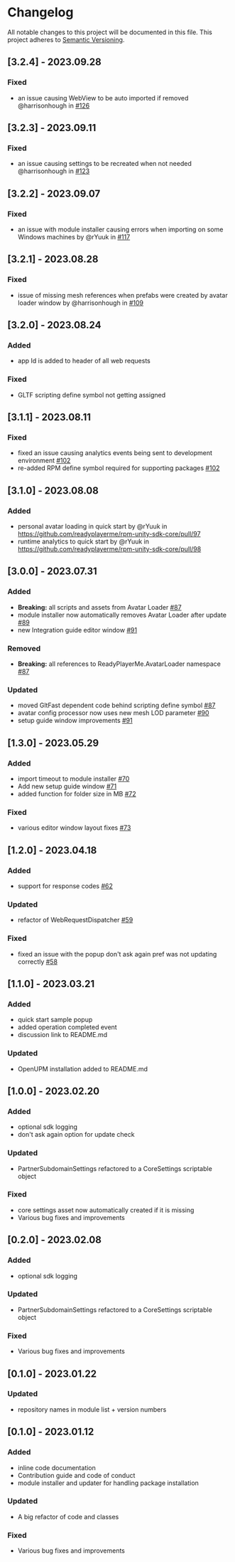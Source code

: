 # Changelog

All notable changes to this project will be documented in this file.
This project adheres to [Semantic Versioning](http://semver.org/).

## [3.2.4] - 2023.09.28
### Fixed
- an issue causing WebView to be auto imported if removed @harrisonhough in [#126](https://github.com/readyplayerme/rpm-unity-sdk-core/pull/126)

## [3.2.3] - 2023.09.11
### Fixed
- an issue causing settings to be recreated when not needed @harrisonhough in [#123](https://github.com/readyplayerme/rpm-unity-sdk-core/pull/123)

## [3.2.2] - 2023.09.07

### Fixed
- an issue with module installer causing errors when importing on some Windows machines by @rYuuk in [#117](https://github.com/readyplayerme/rpm-unity-sdk-core/pull/117)

## [3.2.1] - 2023.08.28

### Fixed
- issue of missing mesh references when prefabs were created by avatar loader window by @harrisonhough in [#109](https://github.com/readyplayerme/rpm-unity-sdk-core/pull/109)

## [3.2.0] - 2023.08.24

### Added
- app Id is added to header of all web requests

### Fixed
- GLTF scripting define symbol not getting assigned

## [3.1.1] - 2023.08.11

### Fixed
- fixed an issue causing analytics events being sent to development environment [#102](https://github.com/readyplayerme/rpm-unity-sdk-core/pull/102)
- re-added RPM define symbol required for supporting packages [#102](https://github.com/readyplayerme/rpm-unity-sdk-core/pull/102)

## [3.1.0] - 2023.08.08

### Added
* personal avatar loading in quick start by @rYuuk in https://github.com/readyplayerme/rpm-unity-sdk-core/pull/97
* runtime analytics to quick start by @rYuuk in https://github.com/readyplayerme/rpm-unity-sdk-core/pull/98

## [3.0.0] - 2023.07.31

### Added
- **Breaking:** all scripts and assets from Avatar Loader [#87](https://github.com/readyplayerme/rpm-unity-sdk-core/pull/87)
- module installer now automatically removes Avatar Loader after update [#89](https://github.com/readyplayerme/rpm-unity-sdk-core/pull/89)
- new Integration guide editor window [#91](https://github.com/readyplayerme/rpm-unity-sdk-core/pull/91)

### Removed
- **Breaking:** all references to ReadyPlayerMe.AvatarLoader namespace [#87](https://github.com/readyplayerme/rpm-unity-sdk-core/pull/87)

### Updated
- moved GltFast dependent code behind scripting define symbol [#87](https://github.com/readyplayerme/rpm-unity-sdk-core/pull/87) 
- avatar config processor now uses new mesh LOD parameter [#90](https://github.com/readyplayerme/rpm-unity-sdk-core/pull/90)
- setup guide window improvements [#91](https://github.com/readyplayerme/rpm-unity-sdk-core/pull/91)


## [1.3.0] - 2023.05.29

### Added
- import timeout to module installer [#70](https://github.com/readyplayerme/rpm-unity-sdk-core/pull/70)
- Add new setup guide window [#71](https://github.com/readyplayerme/rpm-unity-sdk-core/pull/71)
- added function for folder size in MB [#72](https://github.com/readyplayerme/rpm-unity-sdk-core/pull/72)

### Fixed
- various editor window layout fixes [#73](https://github.com/readyplayerme/rpm-unity-sdk-core/pull/73)

## [1.2.0] - 2023.04.18

### Added
- support for response codes [#62](https://github.com/readyplayerme/rpm-unity-sdk-core/pull/62)

### Updated
- refactor of WebRequestDispatcher [#59](https://github.com/readyplayerme/rpm-unity-sdk-core/pull/59)

### Fixed
- fixed an issue with the popup don't ask again pref was not updating correctly [#58](https://github.com/readyplayerme/rpm-unity-sdk-core/pull/58)

## [1.1.0] - 2023.03.21

### Added
- quick start sample popup
- added operation completed event
- discussion link to README.md

### Updated
- OpenUPM installation added to README.md

## [1.0.0] - 2023.02.20

### Added
- optional sdk logging
- don't ask again option for update check

### Updated
- PartnerSubdomainSettings refactored to a CoreSettings scriptable object

### Fixed
- core settings asset now automatically created if it is missing
- Various bug fixes and improvements

## [0.2.0] - 2023.02.08

### Added
- optional sdk logging

### Updated
- PartnerSubdomainSettings refactored to a CoreSettings scriptable object

### Fixed
- Various bug fixes and improvements

## [0.1.0] - 2023.01.22

### Updated
- repository names in module list + version numbers

## [0.1.0] - 2023.01.12

### Added
- inline code documentation
- Contribution guide and code of conduct
- module installer and updater for handling package installation

### Updated
- A big refactor of code and classes

### Fixed
- Various bug fixes and improvements
